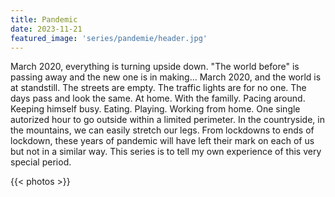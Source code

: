 ```yaml
---
title: Pandemic
date: 2023-11-21
featured_image: 'series/pandemie/header.jpg'
---
```


March 2020, everything is turning upside down. "The world before" is passing away and the new one is in making... March 2020, and the world is at standstill. The streets are empty. The traffic lights are for no one. The days pass and look the same. At home. With the familly. Pacing around. Keeping himself busy. Eating. Playing. Working from home. One single autorized hour to go outside within a limited perimeter. In the countryside, in the mountains, we can easily stretch our legs. From lockdowns to ends of lockdown, these years of pandemic will have left their mark on each of us but not in a similar way. This series is to tell my own experience of this very special period.

{{< photos >}}